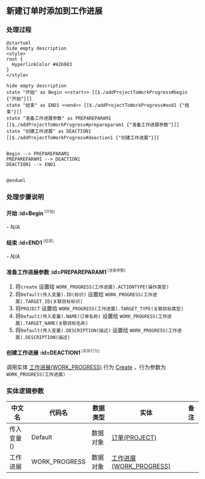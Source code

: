## 新建订单时添加到工作进展 <!-- {docsify-ignore-all} -->

   

### 处理过程

```plantuml
@startuml
hide empty description
<style>
root {
  HyperlinkColor #42b983
}
</style>

hide empty description
state "开始" as Begin <<start>> [[$./addProjectToWorkProgress#begin {"开始"}]]
state "结束" as END1 <<end>> [[$./addProjectToWorkProgress#end1 {"结束"}]]
state "准备工作进展参数" as PREPAREPARAM1  [[$./addProjectToWorkProgress#prepareparam1 {"准备工作进展参数"}]]
state "创建工作进展" as DEACTION1  [[$./addProjectToWorkProgress#deaction1 {"创建工作进展"}]]


Begin --> PREPAREPARAM1
PREPAREPARAM1 --> DEACTION1
DEACTION1 --> END1


@enduml
```


### 处理步骤说明

#### 开始 :id=Begin<sup class="footnote-symbol"> <font color=gray size=1>[开始]</font></sup>



*- N/A*
#### 结束 :id=END1<sup class="footnote-symbol"> <font color=gray size=1>[结束]</font></sup>



*- N/A*

#### 准备工作进展参数 :id=PREPAREPARAM1<sup class="footnote-symbol"> <font color=gray size=1>[准备参数]</font></sup>



1. 将`create` 设置给  `WORK_PROGRESS(工作进展).ACTIONTYPE(操作类型)`
2. 将`Default(传入变量).ID(标识)` 设置给  `WORK_PROGRESS(工作进展).TARGET_ID(关联目标标识)`
3. 将`PROJECT` 设置给  `WORK_PROGRESS(工作进展).TARGET_TYPE(关联目标类型)`
4. 将`Default(传入变量).NAME(订单名称)` 设置给  `WORK_PROGRESS(工作进展).TARGET_NAME(关联目标名称)`
5. 将`Default(传入变量).DESCRIPTION(描述)` 设置给  `WORK_PROGRESS(工作进展).DESCRIPTION(描述)`

#### 创建工作进展 :id=DEACTION1<sup class="footnote-symbol"> <font color=gray size=1>[实体行为]</font></sup>



调用实体 [工作进展(WORK_PROGRESS)](module/crm/work_progress.md) 行为 [Create](module/crm/work_progress#行为) ，行为参数为`WORK_PROGRESS(工作进展)`



### 实体逻辑参数

|    中文名   |    代码名    |  数据类型    |  实体   |备注 |
| --------| --------| -------- | -------- | --------   |
|传入变量(<i class="fa fa-check"/></i>)|Default|数据对象|[订单(PROJECT)](module/crm/project.md)||
|工作进展|WORK_PROGRESS|数据对象|[工作进展(WORK_PROGRESS)](module/crm/work_progress.md)||
